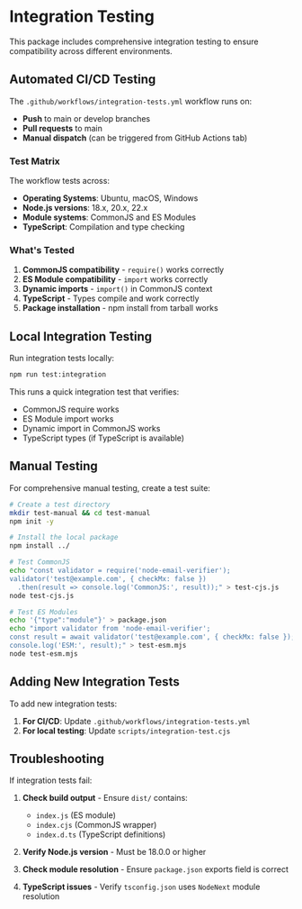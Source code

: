 # Integration Testing

This package includes comprehensive integration testing to ensure compatibility across different
environments.

## Automated CI/CD Testing

The `.github/workflows/integration-tests.yml` workflow runs on:

- **Push** to main or develop branches
- **Pull requests** to main
- **Manual dispatch** (can be triggered from GitHub Actions tab)

### Test Matrix

The workflow tests across:

- **Operating Systems**: Ubuntu, macOS, Windows
- **Node.js versions**: 18.x, 20.x, 22.x
- **Module systems**: CommonJS and ES Modules
- **TypeScript**: Compilation and type checking

### What's Tested

1. **CommonJS compatibility** - `require()` works correctly
2. **ES Module compatibility** - `import` works correctly
3. **Dynamic imports** - `import()` in CommonJS context
4. **TypeScript** - Types compile and work correctly
5. **Package installation** - npm install from tarball works

## Local Integration Testing

Run integration tests locally:

```bash
npm run test:integration
```

This runs a quick integration test that verifies:

- CommonJS require works
- ES Module import works
- Dynamic import in CommonJS works
- TypeScript types (if TypeScript is available)

## Manual Testing

For comprehensive manual testing, create a test suite:

```bash
# Create a test directory
mkdir test-manual && cd test-manual
npm init -y

# Install the local package
npm install ../

# Test CommonJS
echo "const validator = require('node-email-verifier');
validator('test@example.com', { checkMx: false })
  .then(result => console.log('CommonJS:', result));" > test-cjs.js
node test-cjs.js

# Test ES Modules
echo '{"type":"module"}' > package.json
echo "import validator from 'node-email-verifier';
const result = await validator('test@example.com', { checkMx: false });
console.log('ESM:', result);" > test-esm.mjs
node test-esm.mjs
```

## Adding New Integration Tests

To add new integration tests:

1. **For CI/CD**: Update `.github/workflows/integration-tests.yml`
2. **For local testing**: Update `scripts/integration-test.cjs`

## Troubleshooting

If integration tests fail:

1. **Check build output** - Ensure `dist/` contains:

   - `index.js` (ES module)
   - `index.cjs` (CommonJS wrapper)
   - `index.d.ts` (TypeScript definitions)

2. **Verify Node.js version** - Must be 18.0.0 or higher

3. **Check module resolution** - Ensure `package.json` exports field is correct

4. **TypeScript issues** - Verify `tsconfig.json` uses `NodeNext` module resolution
